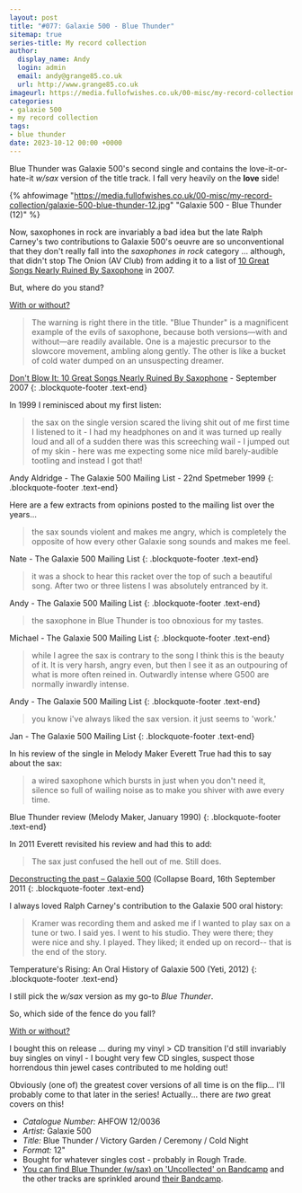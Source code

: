 ```yaml
---
layout: post
title: "#077: Galaxie 500 - Blue Thunder"
sitemap: true
series-title: My record collection
author:
  display_name: Andy
  login: admin
  email: andy@grange85.co.uk
  url: http://www.grange85.co.uk
imageurl: https://media.fullofwishes.co.uk/00-misc/my-record-collection/galaxie-500-blue-thunder-12.jpg
categories:
- galaxie 500
- my record collection
tags:
- blue thunder
date: 2023-10-12 00:00 +0000
---
```

Blue Thunder was Galaxie 500's second single and contains the love-it-or-hate-it _w/sax_ version of the title track. I fall very heavily on the **love** side!

{% ahfowimage "https://media.fullofwishes.co.uk/00-misc/my-record-collection/galaxie-500-blue-thunder-12.jpg" "Galaxie 500 - Blue Thunder (12)" %}

Now, saxophones in rock are invariably a bad idea but the late Ralph Carney's two contributions to Galaxie 500's oeuvre are so unconventional that they don't really fall into the _saxophones in rock_ category ... although, that didn't stop The Onion (AV Club) from adding it to a list of [10 Great Songs Nearly Ruined By Saxophone](https://www.avclub.com/dont-blow-it-10-great-songs-nearly-ruined-by-saxophone-1798212377) in 2007.

But, where do you stand? 
<p class="text-center"><a class="btn btn-primary" href="https://forms.gle/uPg2KFLe74GREfa2A" role="button">With or without?</a></p>

<!--more-->

> The warning is right there in the title. "Blue Thunder" is a magnificent example of the evils of saxophone, because both versions—with and without—are readily available. One is a majestic precursor to the slowcore movement, ambling along gently. The other is like a bucket of cold water dumped on an unsuspecting dreamer.

[Don't Blow It: 10 Great Songs Nearly Ruined By Saxophone](https://www.avclub.com/dont-blow-it-10-great-songs-nearly-ruined-by-saxophone-1798212377) - September 2007
{: .blockquote-footer .text-end}

In 1999 I reminisced about my first listen:

> the sax on the single version scared the living shit out of me first time I listened to it - I had my headphones on and it was turned up really loud and all of a sudden there was this screeching wail - I jumped out of my skin - here was me expecting some nice mild barely-audible tootling and instead I got that!

Andy Aldridge - The Galaxie 500 Mailing List - 22nd Spetmeber 1999
{: .blockquote-footer .text-end}

Here are a few extracts from opinions posted to the mailing list over the years...

<!--more-->

> the sax sounds violent and makes me angry, which is completely the opposite of how every other Galaxie song sounds and makes me feel.

Nate - The Galaxie 500 Mailing List
{: .blockquote-footer .text-end}

> it was a shock to hear this racket over the top of such a beautiful song. After two or three listens I was absolutely entranced by it.

Andy - The Galaxie 500 Mailing List
{: .blockquote-footer .text-end}

> the saxophone in Blue Thunder is too obnoxious for my tastes.

Michael - The Galaxie 500 Mailing List
{: .blockquote-footer .text-end}

> while I agree the sax is contrary to the song I think this is the beauty of it. It is very harsh, angry even, but then I see it as an outpouring of what is more often reined in. Outwardly intense where G500 are normally inwardly intense.

Andy - The Galaxie 500 Mailing List
{: .blockquote-footer .text-end}

> you know i've always liked the sax version.  it just seems to 'work.'

Jan - The Galaxie 500 Mailing List
{: .blockquote-footer .text-end}

In his review of the single in Melody Maker Everett True had this to say about the sax:

> a wired saxophone which bursts in just when you don't need it, silence so full of wailing noise as to make you shiver with awe every time.

Blue Thunder review (Melody Maker, January 1990)
{: .blockquote-footer .text-end}

In 2011 Everett revisited his review and had this to add:

>  The sax just confused the hell out of me. Still does.

[Deconstructing the past – Galaxie 500](http://collapseboard.com/deconstructing-the-past-galaxie-500/) (Collapse Board, 16th September 2011
{: .blockquote-footer .text-end}


I always loved Ralph Carney's contribution to the Galaxie 500 oral history:

> Kramer was recording them and asked me if I wanted to play sax on a tune or two. I said yes. I went to his studio. They were there; they were nice and shy. I played. They liked; it ended up on record-- that is the end of the story.

Temperature's Rising: An Oral History of Galaxie 500 (Yeti, 2012)
{: .blockquote-footer .text-end}

I still pick the _w/sax_ version as my go-to _Blue Thunder_.

So, which side of the fence do you fall? 
<p class="text-center"><a class="btn btn-primary" href="https://forms.gle/uPg2KFLe74GREfa2A" role="button">With or without?</a></p>

I bought this on release ... during my vinyl > CD transition I'd still invariably buy singles on vinyl - I bought very few CD singles, suspect those horrendous thin jewel cases contributed to me holding out!

Obviously (one of) the greatest cover versions of all time is on the flip... I'll probably come to that later in the series! Actually... there are _two_ great covers on this!

 - *Catalogue Number:* AHFOW 12/0036
 - *Artist:* Galaxie 500
 - *Title:* Blue Thunder / Victory Garden / Ceremony / Cold Night
 - *Format:* 12"
 - Bought for whatever singles cost - probably in Rough Trade.
 - [You can find Blue Thunder (w/sax) on 'Uncollected' on Bandcamp](https://galaxie500.bandcamp.com/album/uncollected) and the other tracks are sprinkled around [their Bandcamp](https://galaxie500.bandcamp.com).
